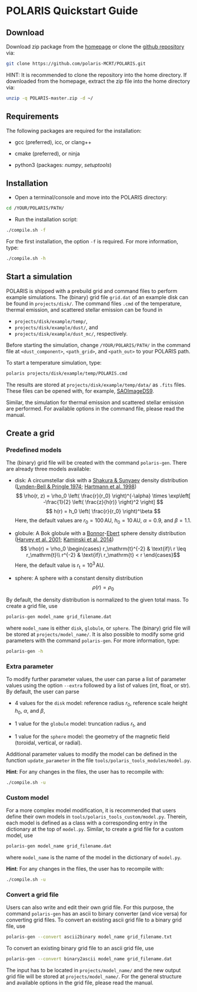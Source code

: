 <!-- create PDF file with 'pandoc --pdf-engine=pdflatex -V fontfamily=cmbright -V colorlinks --highlight-style tango quickstart.md -o quickstart.pdf' -->
# POLARIS Quickstart Guide


## Download

Download zip package from the [homepage](http://www1.astrophysik.uni-kiel.de/~polaris/) or clone the [github repository](https://github.com/polaris-MCRT/POLARIS) via:
```bash
git clone https://github.com/polaris-MCRT/POLARIS.git
```
HINT: It is recommended to clone the repository into the home directory.
If downloaded from the homepage, extract the zip file into the home directory via:
```bash
unzip -q POLARIS-master.zip -d ~/
```


## Requirements

The following packages are required for the installation:

- gcc (preferred), icc, or clang++

- cmake (preferred), or ninja

- python3 (packages: *numpy*, *setuptools*)


## Installation

- Open a terminal/console and move into the POLARIS directory:
```bash
cd /YOUR/POLARIS/PATH/
```

- Run the installation script:
```bash
./compile.sh -f
```
For the first installation, the option `-f` is required.
For more information, type:
```bash
./compile.sh -h
```


## Start a simulation

POLARIS is shipped with a prebuild grid and command files to perform example simulations.
The (binary) grid file `grid.dat` of an example disk can be found in `projects/disk/`.
The command files `.cmd` of the temperature, thermal emission, and scattered stellar emission can be found in

- `projects/disk/example/temp/`,
- `projects/disk/example/dust/`, and
- `projects/disk/example/dust_mc/`, respectively.

Before starting the simulation, change `/YOUR/POLARIS/PATH/` in the command file at `<dust_component>`, `<path_grid>`, and `<path_out>` to your POLARIS path.

To start a temperature simulation, type:
```bash
polaris projects/disk/example/temp/POLARIS.cmd
```
The results are stored at `projects/disk/example/temp/data/` as `.fits` files. These files can be opened with, for example, [SAOImageDS9](https://sites.google.com/cfa.harvard.edu/saoimageds9/home).

Similar, the simulation for thermal emission and scattered stellar emission are performed.
For available options in the command file, please read the manual.


## Create a grid


### Predefined models

The (binary) grid file will be created with the command `polaris-gen`.
There are already three models available:

- disk: A circumstellar disk with a [Shakura & Sunyaev](https://ui.adsabs.harvard.edu/abs/1973A&A....24..337S) density distribution
([Lynden-Bell & Pringle 1974](https://ui.adsabs.harvard.edu/abs/1974MNRAS.168..603L); [Hartmann et al. 1998](https://ui.adsabs.harvard.edu/abs/1998ApJ...495..385H))
$$ \rho(r, z) = \rho_0 \left( \frac{r}{r_0} \right)^{-\alpha} \times \exp\left[ -\frac{1}{2} \left( \frac{z}{h(r)} \right)^2 \right] $$
$$ h(r) = h_0 \left( \frac{r}{r_0} \right)^\beta $$
Here, the default values are $r_0 = 100\,\mathrm{AU}$, $h_0 = 10\,\mathrm{AU}$, $\alpha = 0.9$, and $\beta = 1.1$.

- globule: A Bok globule with a [Bonnor](https://ui.adsabs.harvard.edu/abs/1956MNRAS.116..351B)-[Ebert](https://ui.adsabs.harvard.edu/abs/1955ZA.....37..217E) sphere density distribution
([Harvey et al. 2001](https://ui.adsabs.harvard.edu/abs/2001ApJ...563..903H); [Kaminski et al. 2014](https://ui.adsabs.harvard.edu/abs/2014ApJ...790...70K))
$$ \rho(r) = \rho_0 \begin{cases}
r_\mathrm{t}^{-2} & \text{if}\ r \leq r_\mathrm{t}\\
r^{-2} & \text{if}\ r_\mathrm{t} < r
\end{cases}$$
Here, the default value is $r_\mathrm{t} = 10^3\,\mathrm{AU}$.

- sphere: A sphere with a constant density distribution
$$ \rho(r) = \rho_0 $$

By default, the density distribution is normalized to the given total mass.
To create a grid file, use
```bash
polaris-gen model_name grid_filename.dat
```
where `model_name` is either `disk`, `globule`, or `sphere`.
The (binary) grid file will be stored at `projects/model_name/`.
It is also possible to modify some grid parameters with the command `polaris-gen`.
For more information, type:
```bash
polaris-gen -h
```


### Extra parameter

To modify further parameter values, the user can parse a list of parameter values using the option `--extra` followed by a list of values (int, float, or str).
By default, the user can parse

- 4 values for the `disk` model: reference radius $r_0$, reference scale height $h_0$, $\alpha$, and $\beta$,

- 1 value for the `globule` model: truncation radius $r_\mathrm{t}$, and

- 1 value for the `sphere` model: the geometry of the magnetic field (toroidal, vertical, or radial).

Additional parameter values to modify the model can be defined in the function `update_parameter` in the file `tools/polaris_tools_modules/model.py`.

**Hint**: For any changes in the files, the user has to recompile with:
```bash
./compile.sh -u
```


### Custom model

For a more complex model modification, it is recommended that users define their own models in `tools/polaris_tools_custom/model.py`.
Therein, each model is defined as a class with a corresponding entry in the dictionary at the top of `model.py`.
Similar, to create a grid file for a custom model, use
```bash
polaris-gen model_name grid_filename.dat
```
where `model_name` is the name of the model in the dictionary of `model.py`.

**Hint**: For any changes in the files, the user has to recompile with:
```bash
./compile.sh -u
```


### Convert a grid file

Users can also write and edit their own grid file.
For this purpose, the command `polaris-gen` has an ascii to binary converter (and vice versa) for converting grid files.
To convert an existing ascii grid file to a binary grid file, use
```bash
polaris-gen --convert ascii2binary model_name grid_filename.txt
```
To convert an existing binary grid file to an ascii grid file, use
```bash
polaris-gen --convert binary2ascii model_name grid_filename.dat
```
The input has to be located in `projects/model_name/` and the new output grid file will be stored at `projects/model_name/`.
For the general structure and available options in the grid file, please read the manual.
